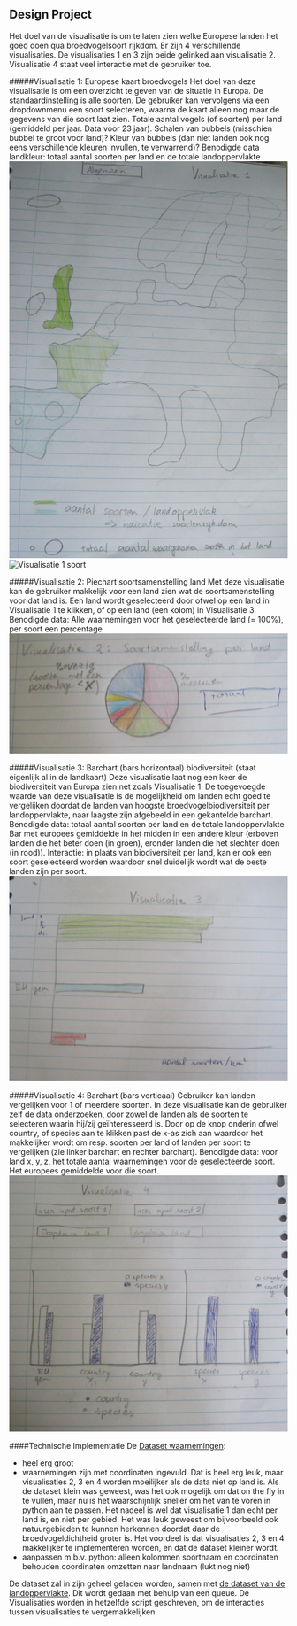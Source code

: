 ## Design Project

Het doel van de visualisatie is om te laten zien welke Europese landen het goed doen qua broedvogelsoort rijkdom. Er zijn 4 verschillende visualisaties. De visualisaties 1 en
3 zijn beide gelinked aan visualisatie 2. Visualisatie 4 staat veel interactie met de gebruiker toe.

#####Visualisatie 1: Europese kaart broedvogels
Het doel van deze visualisatie is om een overzicht te geven van de situatie in Europa. De standaardinstelling is alle soorten. De gebruiker kan vervolgens
via een dropdownmenu een soort selecteren, waarna de kaart alleen nog maar de gegevens van die soort laat zien. 
Totale aantal vogels (of soorten) per land (gemiddeld per jaar. Data voor 23 jaar). Schalen van bubbels (misschien bubbel te groot voor land)? Kleur van bubbels (dan niet landen ook nog eens verschillende kleuren invullen, te verwarrend)?
Benodigde data landkleur: totaal aantal soorten per land en de totale landoppervlakte
![Visualisatie alle soorten](doc/Vis1alg.JPG)
![Visualisatie 1 soort](doc/Vis1soort(2).JPG)

#####Visualisatie 2: Piechart soortsamenstelling land
Met deze visualisatie kan de gebruiker makkelijk voor een land zien wat de soortsamenstelling voor dat land is. Een land wordt geselecteerd door ofwel op een land
in Visualisatie 1 te klikken, of op een land (een kolom) in Visualisatie 3. 
Benodigde data: Alle waarnemingen voor het geselecteerde land (= 100%), per soort een percentage
![Visualisatie 2](doc/Vis2.JPG)

#####Visualisatie 3: Barchart (bars horizontaal) biodiversiteit (staat eigenlijk al in de landkaart)
Deze visualisatie laat nog een keer de biodiversiteit van Europa zien net zoals Visualisatie 1. De toegevoegde waarde van deze visualisatie is de mogelijkheid om 
landen echt goed te vergelijken doordat de landen van hoogste broedvogelbiodiversiteit per landoppervlakte, naar laagste zijn afgebeeld in een gekantelde barchart. 
Benodigde data: totaal aantal soorten per land en de totale landoppervlakte
Bar met europees gemiddelde in het midden in een andere kleur (erboven landen die het beter doen (in groen), eronder landen die het slechter doen (in rood)).
Interactie: in plaats van biodiversiteit per land, kan er ook een soort geselecteerd worden waardoor snel duidelijk wordt wat de beste landen zijn per soort.
![Visualisatie 3](doc/Vis3.JPG)

#####Visualisatie 4: Barchart (bars verticaal) Gebruiker kan landen vergelijken voor 1 of meerdere soorten. 
In deze visualisatie kan de gebruiker zelf de data onderzoeken, door zowel de landen als de soorten te selecteren waarin hij/zij geïnteresseerd is. Door op de knop onderin ofwel country, 
of species aan te klikken past de x-as zich aan waardoor het makkelijker wordt om resp. soorten per land of landen per soort te vergelijken (zie linker barchart en rechter barchart).
Benodigde data: voor land x, y, z, het totale aantal waarnemingen voor de geselecteerde soort. Het europees gemiddelde voor die soort. 
![Visualisatie 4](doc/Vis4.JPG)

####Technische Implementatie
De [Dataset waarnemingen](http://ipt.sovon.nl/resource?r=eoa1997): 
- heel erg groot 
- waarnemingen zijn met coordinaten ingevuld. Dat is heel erg leuk, maar visualisaties 2, 3 en 4 worden moeilijker als de data niet op land is. 
	Als de dataset klein was geweest, was het ook mogelijk om dat on the fly in te vullen, maar nu is het waarschijnlijk sneller om het van te voren in python aan te passen. 
	Het nadeel is wel dat visualisatie 1 dan echt per land is, en niet per gebied. Het was leuk geweest om bijvoorbeeld ook natuurgebieden te kunnen herkennen doordat daar de broedvogeldichtheid
	groter is. 
	Het voordeel is dat visualisaties 2, 3 en 4 makkelijker te implementeren worden, en dat de dataset kleiner wordt.
- aanpassen m.b.v. python: 
	alleen kolommen soortnaam en coordinaten behouden
	coordinaten omzetten naar landnaam (lukt nog niet)

De dataset zal in zijn geheel geladen worden, samen met [de dataset van de landoppervlakte](https://en.wikipedia.org/wiki/List_of_European_countries_by_area). Dit wordt gedaan met behulp van een queue. 
De Visualisaties worden in hetzelfde script geschreven, om de interacties tussen visualisaties te vergemakkelijken. 